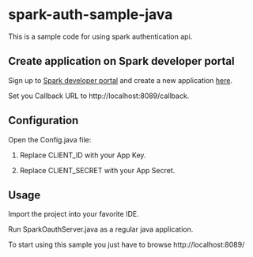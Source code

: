 # spark-auth-sample-java

This is a sample code for using spark authentication api.

## Create application on Spark developer portal

Sign up to [Spark developer portal](https://spark.autodesk.com/developers/) and create a new application [here](https://spark.autodesk.com/developers/getStarted).

Set you Callback URL to http://localhost:8089/callback.

## Configuration

Open the Config.java file:

 1. Replace CLIENT_ID with your App Key.

 2. Replace CLIENT_SECRET with your App Secret.

## Usage

Import the project into your favorite IDE.

Run SparkOauthServer.java as a regular java application.

To start using this sample you just have to browse http://localhost:8089/

